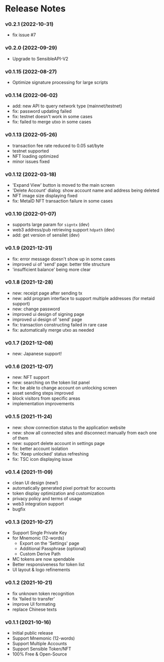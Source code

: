 
# Release Notes

### v0.2.1 (2022-10-31)
- fix issue #7 

### v0.2.0 (2022-09-29)
- Upgrade to SensibleAPI-V2

### v0.1.15 (2022-08-27)
- Optimize signature processing for large scripts

### v0.1.14 (2022-06-02)

- add: new API to query network type (mainnet/testnet)
- fix: password updating failed
- fix: testnet doesn't work in some cases
- fix: failed to merge utxo in some cases

### v0.1.13 (2022-05-26) 

- transaction fee rate reduced to 0.05 sat/byte
- testnet supported
- NFT loading optimized 
- minor issues fixed

### v0.1.12 (2022-03-18) 

- 'Expand View' button is moved to the main screen
- 'Delete Account' dialog: show account name and address being deleted 
- NFT image size displaying fixed 
- fix: MetaID NFT transaction failure in some cases

### v0.1.10 (2022-01-07) 

- supports large param for `signtx` (dev)
- web3 address/pub retrieving support `hdpath` (dev)
- add: get version of sensilet (dev)

### v0.1.9 (2021-12-31) 

- fix: error message doesn't show up in some cases 
- improved ui of 'send' page: better title structure
- 'insufficient balance' being more clear  

### v0.1.8 (2021-12-28) 

- new: receipt page after sending tx
- new: add program interface to support multiple addresses (for metaid support)
- new: change password 
- improved ui design of signing page
- improved ui design of 'send' page  
- fix: transaction constructing failed in rare case
- fix: automatically merge utxo as needed

### v0.1.7 (2021-12-08)

- new: Japanese support!

### v0.1.6 (2021-12-07)

- new: NFT support
- new: searching on the token list panel
- fix: be able to change account on unlocking screen
- asset sending steps improved
- block visitors from specific areas
- implementation improvements

### v0.1.5 (2021-11-24)

- new: show connection status to the application website
- new: show all connected sites and disconnect manually from each one of them
- new: support delete account in settings page
- fix: better account isolation
- fix: 'Keep unlocked' status refreshing
- fix: TSC icon displaying issue

### v0.1.4 (2021-11-09)

- clean UI design (new!)
- automatically generated pixel portrait for accounts
- token display optimization and customization
- privacy policy and terms of usage
- web3 integration support
- bugfix

### v0.1.3 (2021-10-27)

- Support Single Private Key 
- for Mnemonic (12-words)
	+ Export on the 'Settings' page
	+ Additional Passphrase (optional)
	+ Custom Derive Path
- MC tokens are now spendable
- Better responsiveness for token list
- UI layout & logo refinements

### v0.1.2 (2021-10-21)

- fix unknown token recognition
- fix 'failed to transfer' 
- improve UI formating
- replace Chinese texts

### v0.1.1 (2021-10-16)

- Initial public release
- Support Mnemonic (12-words) 
- Support Multiple Accounts
- Support Sensible Token/NFT
- 100% Free & Open-Source

